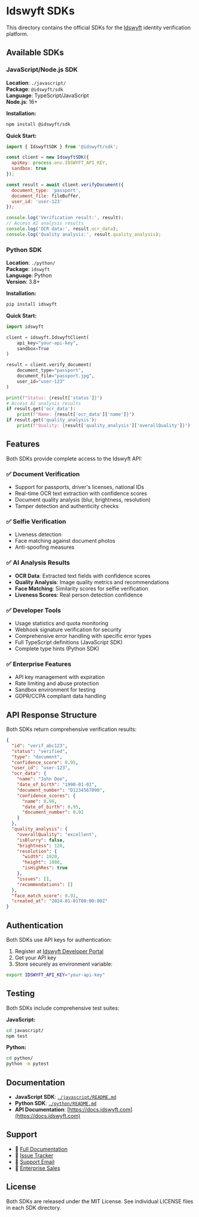 # Idswyft SDKs

This directory contains the official SDKs for the [Idswyft](https://idswyft.com) identity verification platform.

## Available SDKs

### JavaScript/Node.js SDK
**Location**: `./javascript/`  
**Package**: `@idswyft/sdk`  
**Language**: TypeScript/JavaScript  
**Node.js**: 16+  

**Installation:**
```bash
npm install @idswyft/sdk
```

**Quick Start:**
```javascript
import { IdswyftSDK } from '@idswyft/sdk';

const client = new IdswyftSDK({
  apiKey: process.env.IDSWYFT_API_KEY,
  sandbox: true
});

const result = await client.verifyDocument({
  document_type: 'passport',
  document_file: fileBuffer,
  user_id: 'user-123'
});

console.log('Verification result:', result);
// Access AI analysis results
console.log('OCR data:', result.ocr_data);
console.log('Quality analysis:', result.quality_analysis);
```

### Python SDK  
**Location**: `./python/`  
**Package**: `idswyft`  
**Language**: Python  
**Version**: 3.8+  

**Installation:**
```bash
pip install idswyft
```

**Quick Start:**
```python
import idswyft

client = idswyft.IdswyftClient(
    api_key="your-api-key",
    sandbox=True
)

result = client.verify_document(
    document_type="passport",
    document_file="passport.jpg",
    user_id="user-123"
)

print(f"Status: {result['status']}")
# Access AI analysis results
if result.get('ocr_data'):
    print(f"Name: {result['ocr_data']['name']}")
if result.get('quality_analysis'):
    print(f"Quality: {result['quality_analysis']['overallQuality']}")
```

## Features

Both SDKs provide complete access to the Idswyft API:

### ✅ **Document Verification**
- Support for passports, driver's licenses, national IDs
- Real-time OCR text extraction with confidence scores
- Document quality analysis (blur, brightness, resolution)
- Tamper detection and authenticity checks

### ✅ **Selfie Verification** 
- Liveness detection
- Face matching against document photos
- Anti-spoofing measures

### ✅ **AI Analysis Results**
- **OCR Data**: Extracted text fields with confidence scores
- **Quality Analysis**: Image quality metrics and recommendations  
- **Face Matching**: Similarity scores for selfie verification
- **Liveness Scores**: Real person detection confidence

### ✅ **Developer Tools**
- Usage statistics and quota monitoring
- Webhook signature verification for security
- Comprehensive error handling with specific error types
- Full TypeScript definitions (JavaScript SDK)
- Complete type hints (Python SDK)

### ✅ **Enterprise Features**
- API key management with expiration
- Rate limiting and abuse protection
- Sandbox environment for testing
- GDPR/CCPA compliant data handling

## API Response Structure

Both SDKs return comprehensive verification results:

```json
{
  "id": "verif_abc123",
  "status": "verified",
  "type": "document",
  "confidence_score": 0.95,
  "user_id": "user-123",
  "ocr_data": {
    "name": "John Doe",
    "date_of_birth": "1990-01-01",
    "document_number": "D1234567890",
    "confidence_scores": {
      "name": 0.98,
      "date_of_birth": 0.95,
      "document_number": 0.92
    }
  },
  "quality_analysis": {
    "overallQuality": "excellent", 
    "isBlurry": false,
    "brightness": 128,
    "resolution": {
      "width": 1920,
      "height": 1080,
      "isHighRes": true
    },
    "issues": [],
    "recommendations": []
  },
  "face_match_score": 0.91,
  "created_at": "2024-01-01T00:00:00Z"
}
```

## Authentication

Both SDKs use API keys for authentication:

1. Register at [Idswyft Developer Portal](https://idswyft.com/developer)
2. Get your API key
3. Store securely as environment variable:

```bash
export IDSWYFT_API_KEY="your-api-key"
```

## Testing

Both SDKs include comprehensive test suites:

**JavaScript:**
```bash
cd javascript/
npm test
```

**Python:**
```bash  
cd python/
python -m pytest
```

## Documentation

- **JavaScript SDK**: [`./javascript/README.md`](./javascript/README.md)
- **Python SDK**: [`./python/README.md`](./python/README.md)
- **API Documentation**: [https://docs.idswyft.com](https://docs.idswyft.com)

## Support

- 📖 [Full Documentation](https://docs.idswyft.com)
- 🐛 [Issue Tracker](https://github.com/doobee46/idswyft/issues) 
- 💬 [Support Email](mailto:support@idswyft.com)
- 💼 [Enterprise Sales](mailto:sales@idswyft.com)

## License

Both SDKs are released under the MIT License. See individual LICENSE files in each SDK directory.